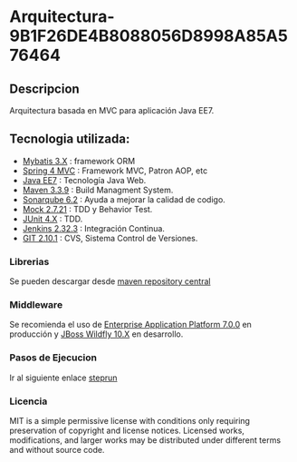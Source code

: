 # Arquitectura-9B1F26DE4B8088056D8998A85A576464
## Descripcion
Arquitectura basada en MVC para aplicación Java EE7.
## Tecnologia utilizada:
* <a href="http://www.mybatis.org/mybatis-3/es/">Mybatis 3.X</a> : framework ORM
* <a href="https://projects.spring.io/spring-framework/">Spring 4 MVC</a> : Framework MVC, Patron AOP, etc
* <a href="http://www.oracle.com/technetwork/java/javaee/downloads/index.html">Java EE7</a> : Tecnología Java Web.
* <a href="https://maven.apache.org/">Maven 3.3.9</a> : Build Managment System.
* <a href="https://www.sonarqube.org/">Sonarqube 6.2</a> : Ayuda a mejorar la calidad de codigo.
* <a href="http://site.mockito.org/">Mock 2.7.21</a> : TDD y Behavior Test.
* <a href="http://junit.org/junit4/">JUnit 4.X</a> : TDD.
* <a href="https://jenkins.io/">Jenkins 2.32.3</a> : Integración Continua.
* <a href="https://git-scm.com/">GIT 2.10.1</a> : CVS, Sistema Control de Versiones</code>.

### Librerias
Se pueden descargar desde <a href="https://search.maven.org/">maven repository central</a> 

### Middleware
Se recomienda el uso de <a href="https://developers.redhat.com/products/eap/download/?sc_cid=7016000000126tMAAQ&gclid=Cj0KEQjwwoLHBRDD0beVheu3lt0BEiQAvU4CKvHsWyIYj8G3bwmWCrmZhJowFbNLYRxsUf_GquvbZ28aAtGM8P8HAQ">Enterprise Application Platform 7.0.0</a> en producción y <a href="http://wildfly.org/downloads/">JBoss Wildfly 10.X</a> en desarrollo.

### Pasos de Ejecucion
Ir al siguiente enlace <a href="https://github.com/stephanoapiolaza/Arquitectura-9B1F26DE4B8088056D8998A85A576464/blob/master/Steprun.md">steprun</a>

### Licencia
MIT is a simple permissive license with conditions only requiring preservation of copyright and license notices. Licensed works, modifications, and larger works may be distributed under different terms and without source code.
